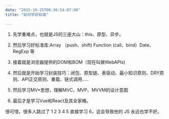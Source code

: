 ```yaml
---
date: "2015-10-25T08:36:54-07:00"
title: "如何学好前端"
 
---
```


1. 先学重难点，也就是JS的三座大山：this、原型、异步。

2. 然后学习好标准库:Array （push、shift) Function (call、bind）Date、RegExp 等

3. 接着就是浏览器提供的DOM和BOM（现在叫做WebAPIs)

4. 然后就是开始学习封装技巧：闭包、原型链、表驱动、最小知识原则、DRY原则、API正交原则、重载、链式调用..…

5. 然后学习MV*思想，理解MVC、MVP、MVVM的设计意图

6. 最后才是学习Vue和React及其全家桶。

很可惜，很多人跳过了 1 2 3 4 5 直接学习 6，这会导致他的 JS 永远也学不好。